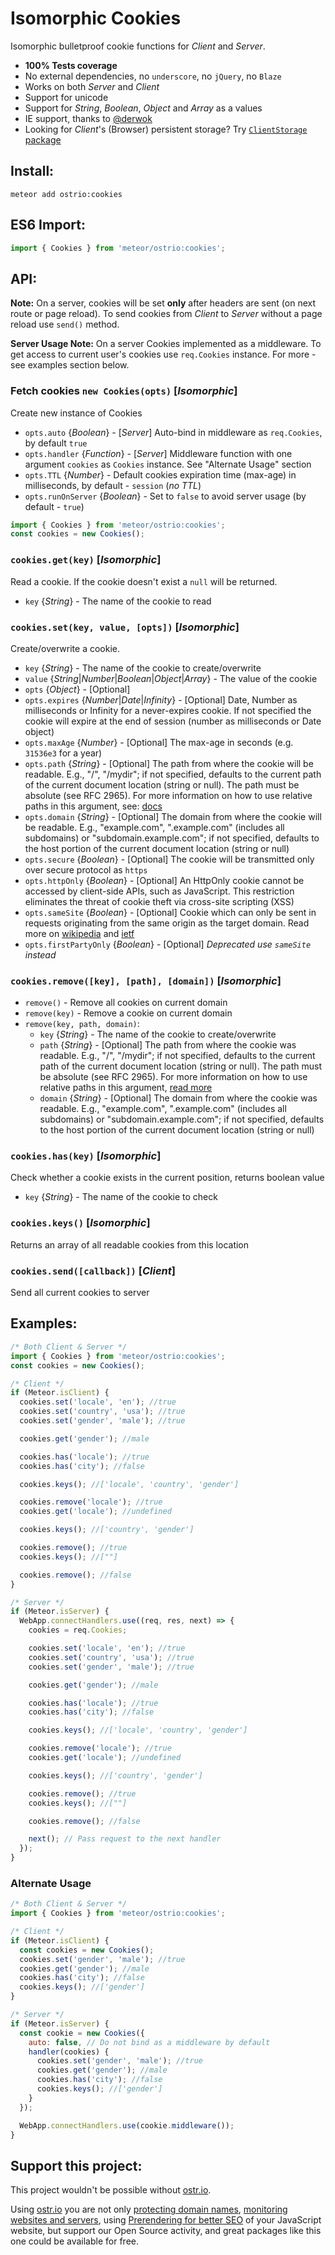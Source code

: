 # Isomorphic Cookies

Isomorphic bulletproof cookie functions for *Client* and *Server*.

  - __100% Tests coverage__
  - No external dependencies, no `underscore`, no `jQuery`, no `Blaze`
  - Works on both *Server* and *Client*
  - Support for unicode
  - Support for *String*, *Boolean*, *Object* and *Array* as a values
  - IE support, thanks to [@derwok](https://github.com/derwok)
  - Looking for *Client*'s (Browser) persistent storage? Try [`ClientStorage` package](https://github.com/VeliovGroup/Client-Storage#persistent-client-browser-storage)

## Install:

```shell
meteor add ostrio:cookies
```

## ES6 Import:

```js
import { Cookies } from 'meteor/ostrio:cookies';
```

## API:

__Note:__ On a server, cookies will be set __only__ after headers are sent (on next route or page reload). To send cookies from *Client* to *Server* without a page reload use `send()` method.

__Server Usage Note:__ On a server Cookies implemented as a middleware. To get access to current user's cookies use `req.Cookies` instance. For more - see examples section below.

### Fetch cookies `new Cookies(opts)` [*Isomorphic*]

Create new instance of Cookies

  - `opts.auto` {*Boolean*} - [*Server*] Auto-bind in middleware as `req.Cookies`, by default `true`
  - `opts.handler` {*Function*} - [*Server*] Middleware function with one argument `cookies` as `Cookies` instance. See "Alternate Usage" section
  - `opts.TTL` {*Number*} - Default cookies expiration time (max-age) in milliseconds, by default - `session` (*no TTL*)
  - `opts.runOnServer` {*Boolean*} - Set to `false` to avoid server usage (by default - `true`)

```js
import { Cookies } from 'meteor/ostrio:cookies';
const cookies = new Cookies();
```

### `cookies.get(key)` [*Isomorphic*]

Read a cookie. If the cookie doesn't exist a `null` will be returned.

  - `key` {*String*} - The name of the cookie to read

### `cookies.set(key, value, [opts])` [*Isomorphic*]

Create/overwrite a cookie.

  - `key` {*String*} - The name of the cookie to create/overwrite
  - `value` {*String*|*Number*|*Boolean*|*Object*|*Array*} - The value of the cookie
  - `opts` {*Object*} - [Optional]
  - `opts.expires` {*Number*|*Date*|*Infinity*} - [Optional] Date, Number as milliseconds or Infinity for a never-expires cookie. If not specified the cookie will expire at the end of session (number as milliseconds or Date object)
  - `opts.maxAge` {*Number*} - [Optional] The max-age in seconds (e.g. `31536e3` for a year)
  - `opts.path` {*String*} - [Optional] The path from where the cookie will be readable. E.g., "/", "/mydir"; if not specified, defaults to the current path of the current document location (string or null). The path must be absolute (see RFC 2965). For more information on how to use relative paths in this argument, see: [docs](https://developer.mozilla.org/en-US/docs/Web/API/document.cookie#Using_relative_URLs_in_the_path_parameter)
  - `opts.domain` {*String*} - [Optional] The domain from where the cookie will be readable. E.g., "example.com", ".example.com" (includes all subdomains) or "subdomain.example.com"; if not specified, defaults to the host portion of the current document location (string or null)
  - `opts.secure` {*Boolean*} - [Optional] The cookie will be transmitted only over secure protocol as `https`
  - `opts.httpOnly` {*Boolean*} - [Optional] An HttpOnly cookie cannot be accessed by client-side APIs, such as JavaScript. This restriction eliminates the threat of cookie theft via cross-site scripting (XSS)
  - `opts.sameSite` {*Boolean*} - [Optional] Cookie which can only be sent in requests originating from the same origin as the target domain. Read more on [wikipedia](https://en.wikipedia.org/wiki/HTTP_cookie#SameSite_cookie) and [ietf](https://tools.ietf.org/html/draft-west-first-party-cookies-05)
  - `opts.firstPartyOnly` {*Boolean*} - [Optional] *Deprecated use `sameSite` instead*

### `cookies.remove([key], [path], [domain])` [*Isomorphic*]

  - `remove()` - Remove all cookies on current domain
  - `remove(key)` - Remove a cookie on current domain
  - `remove(key, path, domain)`:
    - `key` {*String*} - The name of the cookie to create/overwrite
    - `path` {*String*} - [Optional] The path from where the cookie was readable. E.g., "/", "/mydir"; if not specified, defaults to the current path of the current document location (string or null). The path must be absolute (see RFC 2965). For more information on how to use relative paths in this argument, [read more](https://developer.mozilla.org/en-US/docs/Web/API/document.cookie#Using_relative_URLs_in_the_path_parameter)
    - `domain` {*String*} - [Optional] The domain from where the cookie was readable. E.g., "example.com", ".example.com" (includes all subdomains) or "subdomain.example.com"; if not specified, defaults to the host portion of the current document location (string or null)

### `cookies.has(key)` [*Isomorphic*]

Check whether a cookie exists in the current position, returns boolean value

  - `key` {*String*} - The name of the cookie to check

### `cookies.keys()` [*Isomorphic*]

Returns an array of all readable cookies from this location

### `cookies.send([callback])` [*Client*]

Send all current cookies to server

## Examples:

```js
/* Both Client & Server */
import { Cookies } from 'meteor/ostrio:cookies';
const cookies = new Cookies();

/* Client */
if (Meteor.isClient) {
  cookies.set('locale', 'en'); //true
  cookies.set('country', 'usa'); //true
  cookies.set('gender', 'male'); //true

  cookies.get('gender'); //male

  cookies.has('locale'); //true
  cookies.has('city'); //false

  cookies.keys(); //['locale', 'country', 'gender']

  cookies.remove('locale'); //true
  cookies.get('locale'); //undefined

  cookies.keys(); //['country', 'gender']

  cookies.remove(); //true
  cookies.keys(); //[""]

  cookies.remove(); //false
}

/* Server */
if (Meteor.isServer) {
  WebApp.connectHandlers.use((req, res, next) => {
    cookies = req.Cookies;

    cookies.set('locale', 'en'); //true
    cookies.set('country', 'usa'); //true
    cookies.set('gender', 'male'); //true

    cookies.get('gender'); //male

    cookies.has('locale'); //true
    cookies.has('city'); //false

    cookies.keys(); //['locale', 'country', 'gender']

    cookies.remove('locale'); //true
    cookies.get('locale'); //undefined

    cookies.keys(); //['country', 'gender']

    cookies.remove(); //true
    cookies.keys(); //[""]

    cookies.remove(); //false

    next(); // Pass request to the next handler
  });
}
```

### Alternate Usage

```js
/* Both Client & Server */
import { Cookies } from 'meteor/ostrio:cookies';

/* Client */
if (Meteor.isClient) {
  const cookies = new Cookies();
  cookies.set('gender', 'male'); //true
  cookies.get('gender'); //male
  cookies.has('city'); //false
  cookies.keys(); //['gender']
}

/* Server */
if (Meteor.isServer) {
  const cookie = new Cookies({
    auto: false, // Do not bind as a middleware by default
    handler(cookies) {
      cookies.set('gender', 'male'); //true
      cookies.get('gender'); //male
      cookies.has('city'); //false
      cookies.keys(); //['gender']
    }
  });

  WebApp.connectHandlers.use(cookie.middleware());
}
```

## Support this project:

This project wouldn't be possible without [ostr.io](https://ostr.io).

Using [ostr.io](https://ostr.io) you are not only [protecting domain names](https://ostr.io/info/domain-names-protection), [monitoring websites and servers](https://ostr.io/info/monitoring), using [Prerendering for better SEO](https://ostr.io/info/prerendering) of your JavaScript website, but support our Open Source activity, and great packages like this one could be available for free.
